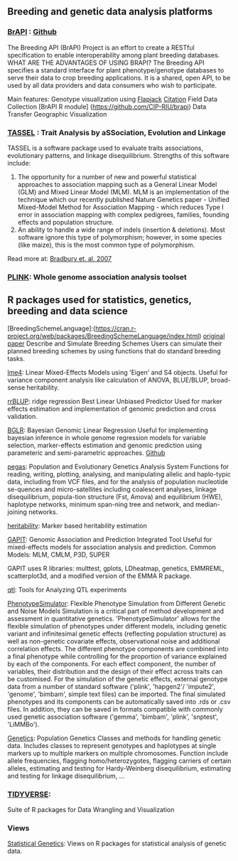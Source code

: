## Breeding and genetic data analysis platforms

### [BrAPI](https://brapi.org) : [Github](https://github.com/plantbreeding/API)
The Breeding API (BrAPI) Project is an effort to create a RESTful specification to enable interoperability among plant breeding databases.
WHAT ARE THE ADVANTAGES OF USING BRAPI?
The Breeding API specifies a standard interface for plant phenotype/genotype databases to serve their data to crop breeding applications. It is a shared, open API, to be used by all data providers and data consumers who wish to participate.

Main features:
 Genotype visualization using [Flapjack](https://ics.hutton.ac.uk/flapjack/) [Citation](https://www.ncbi.nlm.nih.gov/pubmed/20956241)
 Field Data Collection
[BrAPI R module] (https://github.com/CIP-RIU/brapi)
 Data Transfer
 Geographic Visualization
 
### [TASSEL](https://www.maizegenetics.net/tassel) : Trait Analysis by aSSociation, Evolution and Linkage
TASSEL is a software package used to evaluate traits associations, evolutionary patterns, and linkage disequilibrium. Strengths of this software include:
 1. The opportunity for a number of new and powerful statistical approaches to association mapping such as a General Linear Model (GLM) and Mixed Linear Model (MLM). MLM is an implementation of the technique which our recently published Nature Genetics paper - Unified Mixed-Model Method for Association Mapping - which reduces Type I error in association mapping with complex pedigrees, families, founding effects and population structure.
2. An ability to handle a wide range of indels (insertion & deletions). Most software ignore this type of polymorphism; however, in some species (like maize), this is the most common type of polymorphism.

Read more at: [Bradbury et. al. 2007](https://academic.oup.com/bioinformatics/article/23/19/2633/185151)

### [PLINK](http://zzz.bwh.harvard.edu/plink/): Whole genome association analysis toolset

## R packages used for statistics, genetics, breeding and data science
[BreedingSchemeLanguage]:(https://cran.r-project.org/web/packages/BreedingSchemeLanguage/index.html)  [original paper](https://dl.sciencesocieties.org/publications/cs/pdfs/57/3/1347)  Describe and Simulate Breeding Schemes
Users can simulate their planned breeding schemes by using functions that do standard breeding tasks. 

[lme4](https://cran.r-project.org/web/packages/lme4/lme4.pdf): Linear Mixed-Effects Models using 'Eigen' and S4 objects. Useful for variance component analysis like calculation of ANOVA, BLUE/BLUP, broad-sense heritability.

[rrBLUP](https://cran.r-project.org/web/packages/rrBLUP/rrBLUP.pdf): ridge regression Best Linear Unbiased Predictor
Used for marker effects estimation and implementation of genomic prediction and cross validation.

[BGLR](https://cran.r-project.org/web/packages/BGLR/index.html): Bayesian Genomic Linear Regression
Useful for implementing bayesian inference in whole genome regression models for variable selection, marker-effects estimation and genomic prediction using parameteric and semi-parametric approaches.
[Github](https://github.com/gdlc/BGLR-R)

[pegas](https://cran.r-project.org/web/packages/pegas/pegas.pdf): Population and Evolutionary Genetics Analysis System
Functions for reading, writing, plotting, analysing, and manipulating allelic and haplo-typic data, including from VCF files, and for the analysis of population nucleotide se-quences and micro-satellites including coalescent analyses, linkage disequilibrium, popula-tion structure (Fst, Amova) and equilibrium (HWE), haplotype networks, minimum span-ning tree and network, and median-joining networks.

[heritability](https://cran.r-project.org/web/packages/heritability/heritability.pdf): Marker based heritability estimation

[GAPIT](http://www.zzlab.net/GAPIT/gapit_help_document.pdf): Genomic Association and Prediction Integrated Tool
Useful for mixed-effects models for association analysis and prediction.
Common Models: MLM, CMLM, P3D, SUPER

GAPIT  uses R  libraries:  multtest,  gplots,  LDheatmap,  genetics,  EMMREML, scatterplot3d, and  a modified  version  of  the  EMMA  R  package.

[qtl](https://cran.r-project.org/web/packages/qtl/index.html): Tools for Analyzing QTL experiments

[PhenotypeSimulator](https://cran.r-project.org/web/packages/PhenotypeSimulator/index.html): Flexible Phenotype Simulation from Different Genetic and Noise Models
Simulation is a critical part of method development and assessment in quantitative genetics. 'PhenotypeSimulator' allows for the flexible simulation of phenotypes under different models, including genetic variant and infinitesimal genetic effects (reflecting population structure) as well as non-genetic covariate effects, observational noise and additional correlation effects. The different phenotype components are combined into a final phenotype while controlling for the proportion of variance explained by each of the components. For each effect component, the number of variables, their distribution and the design of their effect across traits can be customised. For the simulation of the genetic effects, external genotype data from a number of standard software ('plink', 'hapgen2'/ 'impute2', 'genome', 'bimbam', simple text files) can be imported. The final simulated phenotypes and its components can be automatically saved into .rds or .csv files. In addition, they can be saved in formats compatible with commonly used genetic association software ('gemma', 'bimbam', 'plink', 'snptest', 'LiMMBo'). 

[Genetics](https://cran.r-project.org/web/packages/genetics/index.html): Population Genetics 
Classes and methods for handling genetic data. Includes classes to represent genotypes and haplotypes at single markers up to multiple markers on multiple chromosomes. Function include allele frequencies, flagging homo/heterozygotes, flagging carriers of certain alleles, estimating and testing for Hardy-Weinberg disequilibrium, estimating and testing for linkage disequilibrium, ...

### [TIDYVERSE](https://cran.r-project.org/web/packages/tidyverse/index.html):
Suite of R packages for Data Wrangling and Visualization

### Views
[Statistical Genetics](https://cran.r-project.org/web/views/Genetics.html): Views on R packages for statistical analysis of genetic data.

